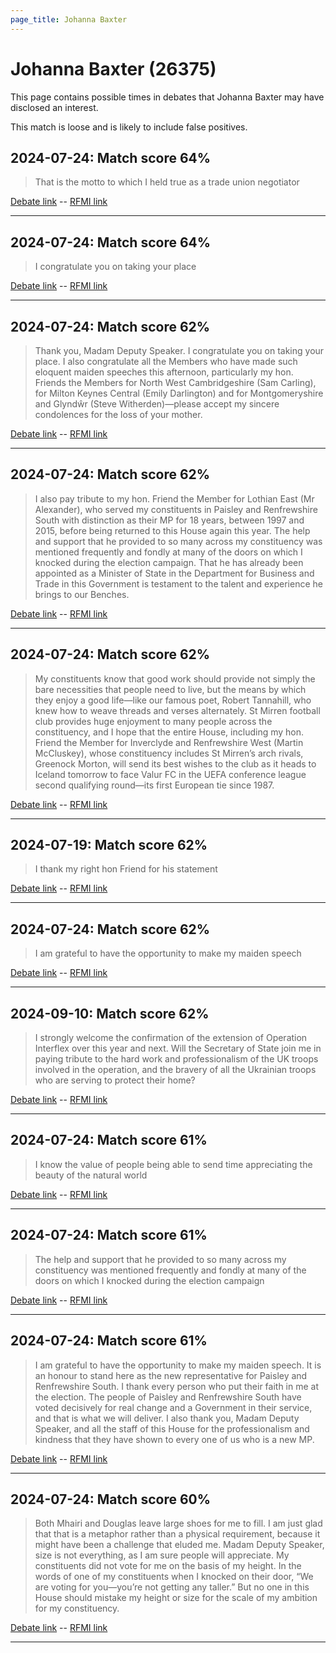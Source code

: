 ```yaml
---
page_title: Johanna Baxter
---
```


# Johanna Baxter  (26375)

This page contains possible times in debates that Johanna Baxter may have disclosed an interest.

This match is loose and is likely to include false positives. 



## 2024-07-24: Match score 64%

>That is the motto to which I held true as a trade union negotiator

[Debate link](https://www.theyworkforyou.com/debates/?id=2024-07-24d.758.1)  --  [RFMI link](https://www.theyworkforyou.com/mp/26375/register)


---



## 2024-07-24: Match score 64%

>I congratulate you on taking your place

[Debate link](https://www.theyworkforyou.com/debates/?id=2024-07-24d.758.1)  --  [RFMI link](https://www.theyworkforyou.com/mp/26375/register)


---



## 2024-07-24: Match score 62%

>Thank you, Madam Deputy Speaker. I congratulate you on taking your place. I also congratulate all the Members who have made such eloquent maiden speeches this afternoon, particularly my hon. Friends the Members for North West Cambridgeshire (Sam Carling), for Milton Keynes Central (Emily Darlington) and for Montgomeryshire and Glyndŵr (Steve Witherden)—please accept my sincere condolences for the loss of your mother.

[Debate link](https://www.theyworkforyou.com/debates/?id=2024-07-24d.758.1)  --  [RFMI link](https://www.theyworkforyou.com/mp/26375/register)


---



## 2024-07-24: Match score 62%

>I also pay tribute to my hon. Friend the Member for Lothian East (Mr Alexander), who served my constituents in Paisley and Renfrewshire South with distinction as their MP for 18 years, between 1997 and 2015, before being returned to this House again this year. The help and support that he provided to so many across my constituency was mentioned frequently and fondly at many of the doors on which I knocked during the election campaign. That he has already been appointed as a Minister of State in the Department for Business and Trade in this Government is testament to the talent and experience he brings to our Benches.

[Debate link](https://www.theyworkforyou.com/debates/?id=2024-07-24d.758.1)  --  [RFMI link](https://www.theyworkforyou.com/mp/26375/register)


---



## 2024-07-24: Match score 62%

>My constituents know that good work should provide not simply the bare necessities that people need to live, but the means by which they enjoy a good life—like our famous poet, Robert Tannahill, who knew how to weave threads and verses alternately. St Mirren football club provides huge enjoyment to many people across the constituency, and I hope that the entire House, including my hon. Friend the Member for Inverclyde and Renfrewshire West (Martin McCluskey), whose constituency includes St Mirren’s arch rivals, Greenock Morton, will send its best wishes to the club as it heads to Iceland tomorrow to face Valur FC in the UEFA conference league second qualifying round—its first European tie since 1987.

[Debate link](https://www.theyworkforyou.com/debates/?id=2024-07-24d.758.1)  --  [RFMI link](https://www.theyworkforyou.com/mp/26375/register)


---



## 2024-07-19: Match score 62%

>I thank my right hon Friend for his statement

[Debate link](https://www.theyworkforyou.com/debates/?id=2024-07-19b.297.1)  --  [RFMI link](https://www.theyworkforyou.com/mp/26375/register)


---



## 2024-07-24: Match score 62%

>I am grateful to have the opportunity to make my maiden speech

[Debate link](https://www.theyworkforyou.com/debates/?id=2024-07-24d.758.1)  --  [RFMI link](https://www.theyworkforyou.com/mp/26375/register)


---



## 2024-09-10: Match score 62%

>I strongly welcome the confirmation of the extension of Operation Interflex over this year and next. Will the Secretary of State join me in paying tribute to the hard work and professionalism of the UK troops involved in the operation, and the bravery of all the Ukrainian troops who are serving to protect their home?

[Debate link](https://www.theyworkforyou.com/debates/?id=2024-09-10a.705.0)  --  [RFMI link](https://www.theyworkforyou.com/mp/26375/register)


---



## 2024-07-24: Match score 61%

>I know the value of people being able to send time appreciating the beauty of the natural world

[Debate link](https://www.theyworkforyou.com/debates/?id=2024-07-24d.758.1)  --  [RFMI link](https://www.theyworkforyou.com/mp/26375/register)


---



## 2024-07-24: Match score 61%

>The help and support that he provided to so many across my constituency was mentioned frequently and fondly at many of the doors on which I knocked during the election campaign

[Debate link](https://www.theyworkforyou.com/debates/?id=2024-07-24d.758.1)  --  [RFMI link](https://www.theyworkforyou.com/mp/26375/register)


---



## 2024-07-24: Match score 61%

>I am grateful to have the opportunity to make my maiden speech. It is an honour to stand here as the new representative for Paisley and Renfrewshire South. I thank every person who put their faith in me at the election. The people of Paisley and Renfrewshire South have voted decisively for real change and a Government in their service, and that is what we will deliver. I also thank you, Madam Deputy Speaker, and all the staff of this House for the professionalism and kindness that they have shown to every one of us who is a new MP.

[Debate link](https://www.theyworkforyou.com/debates/?id=2024-07-24d.758.1)  --  [RFMI link](https://www.theyworkforyou.com/mp/26375/register)


---



## 2024-07-24: Match score 60%

>Both Mhairi and Douglas leave large shoes for me to fill. I am just glad that that is a metaphor rather than a physical requirement, because it might have been a challenge that eluded me. Madam Deputy Speaker, size is not everything, as I am sure people will appreciate. My constituents did not vote for me on the basis of my height. In the words of one of my constituents when I knocked on their door, “We are voting for you—you’re not getting any taller.” But no one in this House should mistake my height or size for the scale of my ambition for my constituency.

[Debate link](https://www.theyworkforyou.com/debates/?id=2024-07-24d.758.1)  --  [RFMI link](https://www.theyworkforyou.com/mp/26375/register)


---

